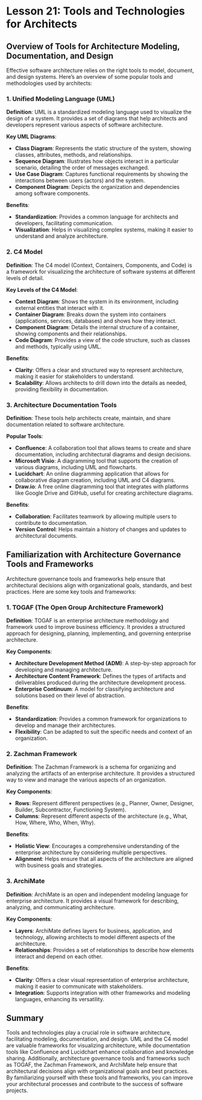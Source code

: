 # Lesson 21: Tools and Technologies for Architects

## Overview of Tools for Architecture Modeling, Documentation, and Design

Effective software architecture relies on the right tools to model, document, and design systems. Here’s an overview of some popular tools and methodologies used by architects:

### 1. Unified Modeling Language (UML)

**Definition**: UML is a standardized modeling language used to visualize the design of a system. It provides a set of diagrams that help architects and developers represent various aspects of software architecture.

**Key UML Diagrams**:
- **Class Diagram**: Represents the static structure of the system, showing classes, attributes, methods, and relationships.
- **Sequence Diagram**: Illustrates how objects interact in a particular scenario, detailing the order of messages exchanged.
- **Use Case Diagram**: Captures functional requirements by showing the interactions between users (actors) and the system.
- **Component Diagram**: Depicts the organization and dependencies among software components.

**Benefits**:
- **Standardization**: Provides a common language for architects and developers, facilitating communication.
- **Visualization**: Helps in visualizing complex systems, making it easier to understand and analyze architecture.

### 2. C4 Model

**Definition**: The C4 model (Context, Containers, Components, and Code) is a framework for visualizing the architecture of software systems at different levels of detail.

**Key Levels of the C4 Model**:
- **Context Diagram**: Shows the system in its environment, including external entities that interact with it.
- **Container Diagram**: Breaks down the system into containers (applications, services, databases) and shows how they interact.
- **Component Diagram**: Details the internal structure of a container, showing components and their relationships.
- **Code Diagram**: Provides a view of the code structure, such as classes and methods, typically using UML.

**Benefits**:
- **Clarity**: Offers a clear and structured way to represent architecture, making it easier for stakeholders to understand.
- **Scalability**: Allows architects to drill down into the details as needed, providing flexibility in documentation.

### 3. Architecture Documentation Tools

**Definition**: These tools help architects create, maintain, and share documentation related to software architecture.

**Popular Tools**:
- **Confluence**: A collaboration tool that allows teams to create and share documentation, including architectural diagrams and design decisions.
- **Microsoft Visio**: A diagramming tool that supports the creation of various diagrams, including UML and flowcharts.
- **Lucidchart**: An online diagramming application that allows for collaborative diagram creation, including UML and C4 diagrams.
- **Draw.io**: A free online diagramming tool that integrates with platforms like Google Drive and GitHub, useful for creating architecture diagrams.

**Benefits**:
- **Collaboration**: Facilitates teamwork by allowing multiple users to contribute to documentation.
- **Version Control**: Helps maintain a history of changes and updates to architectural documents.

## Familiarization with Architecture Governance Tools and Frameworks

Architecture governance tools and frameworks help ensure that architectural decisions align with organizational goals, standards, and best practices. Here are some key tools and frameworks:

### 1. TOGAF (The Open Group Architecture Framework)

**Definition**: TOGAF is an enterprise architecture methodology and framework used to improve business efficiency. It provides a structured approach for designing, planning, implementing, and governing enterprise architecture.

**Key Components**:
- **Architecture Development Method (ADM)**: A step-by-step approach for developing and managing architecture.
- **Architecture Content Framework**: Defines the types of artifacts and deliverables produced during the architecture development process.
- **Enterprise Continuum**: A model for classifying architecture and solutions based on their level of abstraction.

**Benefits**:
- **Standardization**: Provides a common framework for organizations to develop and manage their architectures.
- **Flexibility**: Can be adapted to suit the specific needs and context of an organization.

### 2. Zachman Framework

**Definition**: The Zachman Framework is a schema for organizing and analyzing the artifacts of an enterprise architecture. It provides a structured way to view and manage the various aspects of an organization.

**Key Components**:
- **Rows**: Represent different perspectives (e.g., Planner, Owner, Designer, Builder, Subcontractor, Functioning System).
- **Columns**: Represent different aspects of the architecture (e.g., What, How, Where, Who, When, Why).

**Benefits**:
- **Holistic View**: Encourages a comprehensive understanding of the enterprise architecture by considering multiple perspectives.
- **Alignment**: Helps ensure that all aspects of the architecture are aligned with business goals and strategies.

### 3. ArchiMate

**Definition**: ArchiMate is an open and independent modeling language for enterprise architecture. It provides a visual framework for describing, analyzing, and communicating architecture.

**Key Components**:
- **Layers**: ArchiMate defines layers for business, application, and technology, allowing architects to model different aspects of the architecture.
- **Relationships**: Provides a set of relationships to describe how elements interact and depend on each other.

**Benefits**:
- **Clarity**: Offers a clear visual representation of enterprise architecture, making it easier to communicate with stakeholders.
- **Integration**: Supports integration with other frameworks and modeling languages, enhancing its versatility.

## Summary

Tools and technologies play a crucial role in software architecture, facilitating modeling, documentation, and design. UML and the C4 model are valuable frameworks for visualizing architecture, while documentation tools like Confluence and Lucidchart enhance collaboration and knowledge sharing. Additionally, architecture governance tools and frameworks such as TOGAF, the Zachman Framework, and ArchiMate help ensure that architectural decisions align with organizational goals and best practices. By familiarizing yourself with these tools and frameworks, you can improve your architectural processes and contribute to the success of software projects.